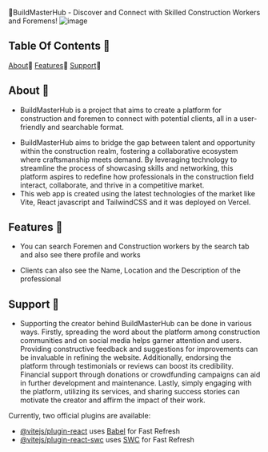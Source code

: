 👷BuildMasterHub - Discover and Connect with Skilled Construction Workers and Foremens!
![image](https://github.com/CSaguinsin/BuildMastersHub/assets/123741242/8aa7bdef-0641-4827-bd7a-a1dbb1417946)

## Table Of Contents 📔
[About](docs/CONTRIBUTING.md)📑
[Features](docs/CONTRIBUTING.md)🚀
[Support]([docs/CONTRIBUTING.md](https://github.com/CSaguinsin/BuildMastersHub#support-))🙏


## About 📑
- BuildMasterHub is a project that aims to create a platform for construction and foremen to connect with potential clients, all in a user-friendly and searchable format.
*  BuildMasterHub aims to bridge the gap between talent and opportunity within the construction realm, fostering a collaborative ecosystem where craftsmanship meets demand. By leveraging technology to streamline the process of showcasing skills and networking, this platform aspires to redefine how professionals in the construction field interact, collaborate, and thrive in a competitive market.
*  This web app is created using the latest technologies of the market like Vite, React javascript and TailwindCSS and it was deployed on Vercel.

## Features 🚀
- You can search Foremen and Construction workers by the search tab and also see there profile and works
* Clients can also see the Name, Location and the Description of the professional
  
## Support 🙏
- Supporting the creator behind BuildMasterHub can be done in various ways. Firstly, spreading the word about the platform among construction communities and on social media helps garner attention and users. Providing constructive feedback and suggestions for improvements can be invaluable in refining the website. Additionally, endorsing the platform through testimonials or reviews can boost its credibility. Financial support through donations or crowdfunding campaigns can aid in further development and maintenance. Lastly, simply engaging with the platform, utilizing its services, and sharing success stories can motivate the creator and affirm the impact of their work.



Currently, two official plugins are available:

- [@vitejs/plugin-react](https://github.com/vitejs/vite-plugin-react/blob/main/packages/plugin-react/README.md) uses [Babel](https://babeljs.io/) for Fast Refresh
- [@vitejs/plugin-react-swc](https://github.com/vitejs/vite-plugin-react-swc) uses [SWC](https://swc.rs/) for Fast Refresh
